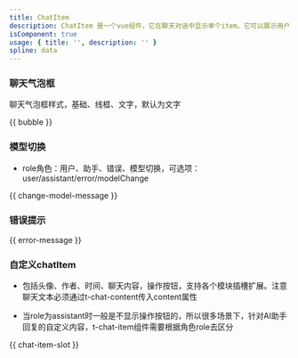 ```yaml
---
title: ChatItem
description: ChatItem 是一个vue组件，它在聊天对话中显示单个item。它可以展示用户的头像、昵称、时间、聊天内容。AI聊天场景下提供模型切换提示，如果消息仍在发送过程中，它还可以显示一个loading效果。
isComponent: true
usage: { title: '', description: '' }
spline: data
---
```


### 聊天气泡框

聊天气泡框样式，基础、线框、文字，默认为文字

{{ bubble }}

### 模型切换
- role角色：用户、助手、错误、模型切换，可选项：user/assistant/error/modelChange

{{ change-model-message }}

### 错误提示

{{ error-message }}

### 自定义chatItem

- 包括头像、作者、时间、聊天内容，操作按钮，支持各个模块插槽扩展。注意聊天文本必须通过t-chat-content传入content属性

- 当role为assistant时一般是不显示操作按钮的，所以很多场景下，针对AI助手回复的自定义内容，t-chat-item组件需要根据角色role去区分

{{ chat-item-slot }}



